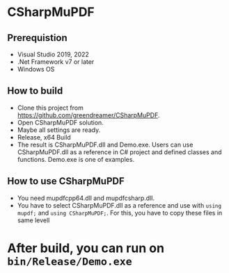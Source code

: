 # CSharpMuPDF

## Prerequistion
- Visual Studio 2019, 2022
- .Net Framework v7 or later
- Windows OS

## How to build
- Clone this project from https://github.com/greendreamer/CSharpMuPDF.
- Open CSharpMuPDF solution.
- Maybe all settings are ready.
- Release, x64 Build
- The result is CSharpMuPDF.dll and Demo.exe. Users can use CSharpMuPDF.dll as a reference in C# project and defined classes and functions. Demo.exe is one of examples.

## How to use CSharpMuPDF
- You need mupdfcpp64.dll and mupdfcsharp.dll.
- You have to select CSharpMuPDF.dll as a reference and use with `using mupdf;` and `using CSharpMuPDF;`. For this, you have to copy these files in same levell

# After build, you can run on `bin/Release/Demo.exe`
